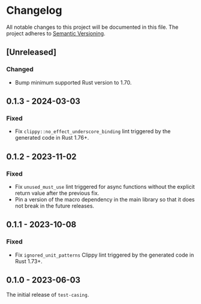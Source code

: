 # Changelog

All notable changes to this project will be documented in this file.
The project adheres to [Semantic Versioning](http://semver.org/spec/v2.0.0.html).

## [Unreleased]

### Changed

- Bump minimum supported Rust version to 1.70.

## 0.1.3 - 2024-03-03

### Fixed

- Fix `clippy::no_effect_underscore_binding` lint triggered by the generated code in Rust 1.76+.

## 0.1.2 - 2023-11-02

### Fixed

- Fix `unused_must_use` lint triggered for async functions without the explicit
  return value after the previous fix.
- Pin a version of the macro dependency in the main library so that it does not break
  in the future releases.

## 0.1.1 - 2023-10-08

### Fixed

- Fix `ignored_unit_patterns` Clippy lint triggered by the generated code in Rust 1.73+.

## 0.1.0 - 2023-06-03

The initial release of `test-casing`.
